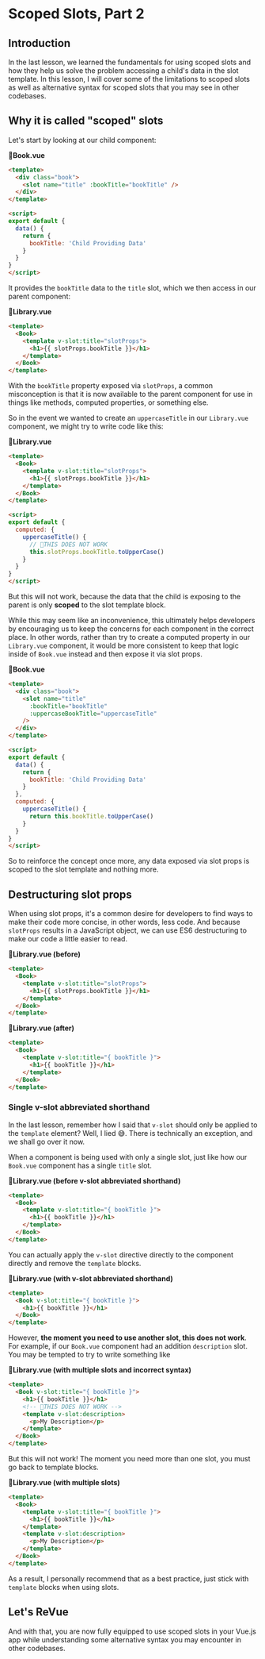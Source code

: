 # Scoped Slots, Part 2

## Introduction

In the last lesson, we learned the fundamentals for using scoped slots and how they help us solve the problem accessing a child's data in the slot template. In this lesson, I will cover some of the limitations to scoped slots as well as alternative syntax for scoped slots that you may see in other codebases.

## Why it is called "scoped" slots

Let's start by looking at our child component:

**📄Book.vue**

```html
<template>
  <div class="book">
    <slot name="title" :bookTitle="bookTitle" />
  </div>
</template>
```

```html
<script>
export default {
  data() {
    return {
      bookTitle: 'Child Providing Data'
    }
  }
}
</script>
```

It provides the `bookTitle` data to the `title` slot, which we then access in our parent component:

📄**Library.vue**

```html
<template>
  <Book>
    <template v-slot:title="slotProps">
      <h1>{{ slotProps.bookTitle }}</h1>
    </template>
  </Book>
</template>
```

With the `bookTitle` property exposed via `slotProps`, a common misconception is that it is now available to the parent component for use in things like methods, computed properties, or something else.

So in the event we wanted to create an `uppercaseTitle` in our `Library.vue` component, we might try to write code like this:

📄**Library.vue**

```html
<template>
  <Book>
    <template v-slot:title="slotProps">
      <h1>{{ slotProps.bookTitle }}</h1>
    </template>
  </Book>
</template>
```

```html
<script>
export default {
  computed: {
    uppercaseTitle() {
      // 🛑THIS DOES NOT WORK
      this.slotProps.bookTitle.toUpperCase()
    }
  }
}
</script>
```

But this will not work, because the data that the child is exposing to the parent is only **scoped** to the slot template block.

While this may seem like an inconvenience, this ultimately helps developers by encouraging us to keep the concerns for each component in the correct place. In other words, rather than try to create a computed property in our `Library.vue` component, it would be more consistent to keep that logic inside of `Book.vue` instead and then expose it via slot props.

**📄Book.vue**

```html
<template>
  <div class="book">
    <slot name="title" 
      :bookTitle="bookTitle" 
      :uppercaseBookTitle="uppercaseTitle"
    />
  </div>
</template>
```

```html
<script>
export default {
  data() {
    return {
      bookTitle: 'Child Providing Data'
    }
  },
  computed: {
    uppercaseTitle() {
      return this.bookTitle.toUpperCase()
    }
  }
}
</script>
```

So to reinforce the concept once more, any data exposed via slot props is scoped to the slot template and nothing more. 

## Destructuring slot props

When using slot props, it's a common desire for developers to find ways to make their code more concise, in other words, less code. And because `slotProps` results in a JavaScript object, we can use ES6 destructuring to make our code a little easier to read.

📄**Library.vue (before)**

```html
<template>
  <Book>
    <template v-slot:title="slotProps">
      <h1>{{ slotProps.bookTitle }}</h1>
    </template>
  </Book>
</template>
```

📄**Library.vue (after)**

```html
<template>
  <Book>
    <template v-slot:title="{ bookTitle }">
      <h1>{{ bookTitle }}</h1>
    </template>
  </Book>
</template>
```

### Single v-slot abbreviated shorthand

In the last lesson, remember how I said that `v-slot` should only be applied to the `template` element? Well, I lied 😅. There is technically an exception, and we shall go over it now.

When a component is being used with only a single slot, just like how our `Book.vue` component has a single `title` slot.

📄**Library.vue (before v-slot abbreviated shorthand)**

```html
<template>
  <Book>
    <template v-slot:title="{ bookTitle }">
      <h1>{{ bookTitle }}</h1>
    </template>
  </Book>
</template>
```

You can actually apply the `v-slot` directive directly to the component directly and remove the `template` blocks. 

📄**Library.vue (with v-slot abbreviated shorthand)**

```html
<template>
  <Book v-slot:title="{ bookTitle }">
    <h1>{{ bookTitle }}</h1>
  </Book>
</template>
```

However, **the moment you need to use another slot, this does not work**. For example, if our `Book.vue` component had an addition `description` slot. You may be tempted to try to write something like

**📄Library.vue (with multiple slots and incorrect syntax)**

```html
<template>
  <Book v-slot:title="{ bookTitle }">
    <h1>{{ bookTitle }}</h1>    
    <!-- 🛑THIS DOES NOT WORK -->
    <template v-slot:description>
      <p>My Description</p>
    </template>
  </Book>
</template>
```

But this will not work! The moment you need more than one slot, you must go back to template blocks. 

**📄Library.vue (with multiple slots)**

```html
<template>
  <Book>
    <template v-slot:title="{ bookTitle }">
      <h1>{{ bookTitle }}</h1>
    </template>
    <template v-slot:description>
      <p>My Description</p>
    </template>
  </Book>
</template>
```

As a result, I personally recommend that as a best practice, just stick with `template` blocks when using slots. 

## Let's ReVue

And with that, you are now fully equipped to use scoped slots in your Vue.js app while understanding some alternative syntax you may encounter in other codebases.
